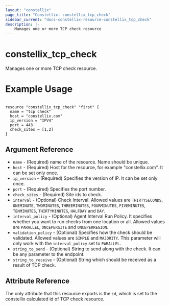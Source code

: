 ```yaml
---
layout: "constellix"
page_title: "Constellix: constellix_tcp_check"
sidebar_current: "docs-constellix-resource-constellix_tcp_check"
description: |-
    Manages one or more TCP check resource
---
```

# constellix_tcp_check #
Manages one or more TCP check resource.

# Example Usage #
```hcl
        
resource "constellix_tcp_check" "first" {
  name = "tcp check"
  host = "constellix.com"
  ip_version = "IPV4"
  port = 443
  check_sites = [1,2]
}

```

## Argument Reference ##
* `name` - (Required) name of the resource. Name should be unique.
* `host` - (Required) Host for the resource, for example "constellix.com". It can be set only once.
* `ip_version` - (Required) Specifies the version of IP. It can be set only once.
* `port` - (Required) Specifies the port number.
* `check_sites` - (Required) Site ids to check.
* `interval` - (Optional) Check Interval. Allowed values are `THIRTYSECONDS`, `ONEMINUTE`, `TWOMINUTES`, `THREEMINUTES`, `FOURMINUTES`, `FIVEMINUTES`, `TENMINUTES`, `THIRTYMINUTES`, `HALFDAY` and `DAY`.
* `interval_policy` - (Optional) Agent Interval Run Policy. It specifies whether you want to run checks from one location or all. Allowed values are `PARALLEL`, `ONCEPERSITE` and `ONCEPERREGION`.
* `validation_policy` - (Optional) Specifies how the check should be validated. Allowed values are `SIMPLE` and `MAJORITY`. This parameter will only work with the `interval_policy` set to `PARALLEL`.
* `string_to_send` - (Optional) String to send along with the check. It can be any parameter to the endpoint.
* `string_to_receive` - (Optional) String which should be received as a result of TCP check.

## Attribute Reference ##
The only attribute that this resource exports is the `id`, which is set to the constellix calculated id of TCP check resource.